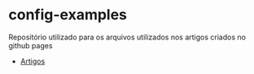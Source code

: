 # config-examples
Repositório utilizado para os arquivos utilizados nos artigos criados no github pages


- [Artigos](./artigos/readme.md)